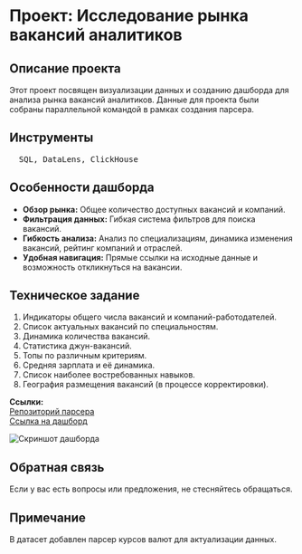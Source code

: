 <!DOCTYPE html>
<html>

<body>

<h1>Проект: Исследование рынка вакансий аналитиков</h1>

<h2>Описание проекта</h2>
<p>
    Этот проект посвящен визуализации данных и созданию дашборда для анализа рынка вакансий аналитиков. Данные для проекта были собраны параллельной командой в рамках создания парсера.
</p>

<h2>Инструменты</h2>
<pre>
  SQL, DataLens, ClickHouse
</pre>

<h2>Особенности дашборда</h2>
<ul>
  <li><strong>Обзор рынка:</strong> Общее количество доступных вакансий и компаний.</li>
  <li><strong>Фильтрация данных:</strong> Гибкая система фильтров для поиска вакансий.</li>
  <li><strong>Гибкость анализа:</strong> Анализ по специализациям, динамика изменения вакансий, рейтинг компаний и отраслей.</li>
  <li><strong>Удобная навигация:</strong> Прямые ссылки на исходные данные и возможность откликнуться на вакансии.</li>
</ul>

<h2>Техническое задание</h2>
<ol>
  <li>Индикаторы общего числа вакансий и компаний-работодателей.</li>
  <li>Список актуальных вакансий по специальностям.</li>
  <li>Динамика количества вакансий.</li>
  <li>Статистика джун-вакансий.</li>
  <li>Топы по различным критериям.</li>
  <li>Средняя зарплата и её динамика.</li>
  <li>Список наиболее востребованных навыков.</li>
  <li>География размещения вакансий (в процессе корректировки).</li>
</ol>

<p>
  <strong>Ссылки:</strong><br>
  <a href="https://github.com/dataMasterskaya/">Репозиторий парсера</a><br>
  <a href="https://datalens.yandex/rmxa6f00cqk0g">Ссылка на дашборд</a>
</p>

<p>
  <img src="https://i.postimg.cc/dtZKshXv/2023-07-27-201424.jpg" alt="Скриншот дашборда">
</p>

<h2>Обратная связь</h2>
<p>
  Если у вас есть вопросы или предложения, не стесняйтесь обращаться.
</p>

<h2>Примечание</h2>
<p>
  В датасет добавлен парсер курсов валют для актуализации данных.
</p>

</body>
</html>
